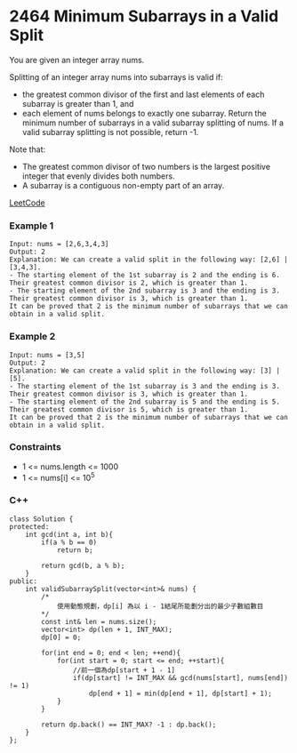 # 2464 Minimum Subarrays in a Valid Split

You are given an integer array nums.

Splitting of an integer array nums into subarrays is valid if:

* the greatest common divisor of the first and last elements of each subarray is greater than 1, and
* each element of nums belongs to exactly one subarray.
Return the minimum number of subarrays in a valid subarray splitting of nums. If a valid subarray splitting is not possible, return -1.

Note that:

* The greatest common divisor of two numbers is the largest positive integer that evenly divides both numbers.
* A subarray is a contiguous non-empty part of an array.

[LeetCode](https://leetcode.cn/problems/most-expensive-item-that-can-not-be-bought/)

### Example 1

```
Input: nums = [2,6,3,4,3]
Output: 2
Explanation: We can create a valid split in the following way: [2,6] | [3,4,3].
- The starting element of the 1st subarray is 2 and the ending is 6. Their greatest common divisor is 2, which is greater than 1.
- The starting element of the 2nd subarray is 3 and the ending is 3. Their greatest common divisor is 3, which is greater than 1.
It can be proved that 2 is the minimum number of subarrays that we can obtain in a valid split.
```

### Example 2

```
Input: nums = [3,5]
Output: 2
Explanation: We can create a valid split in the following way: [3] | [5].
- The starting element of the 1st subarray is 3 and the ending is 3. Their greatest common divisor is 3, which is greater than 1.
- The starting element of the 2nd subarray is 5 and the ending is 5. Their greatest common divisor is 5, which is greater than 1.
It can be proved that 2 is the minimum number of subarrays that we can obtain in a valid split.
```

### Constraints

* 1 <= nums.length <= 1000
* 1 <= nums[i] <= 10<sup>5<sup>



### C++ 

```
class Solution {
protected:
    int gcd(int a, int b){
        if(a % b == 0)
            return b;
        
        return gcd(b, a % b);
    }
public:
    int validSubarraySplit(vector<int>& nums) {
        /*
            使用動態規劃，dp[i] 為以 i - 1結尾所能劃分出的最少子數組數目
        */
        const int& len = nums.size();
        vector<int> dp(len + 1, INT_MAX);
        dp[0] = 0;

        for(int end = 0; end < len; ++end){
            for(int start = 0; start <= end; ++start){
                //前一個為dp[start + 1 - 1]
                if(dp[start] != INT_MAX && gcd(nums[start], nums[end]) != 1)
                    dp[end + 1] = min(dp[end + 1], dp[start] + 1);
            }
        }

        return dp.back() == INT_MAX? -1 : dp.back();
    }
};
```